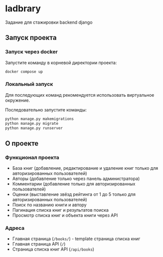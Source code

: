 # ladbrary
Задание для стажировки backend django

## Запуск проекта
### Запуск через docker
Запустите команду в корневой директории проекта:
```bash
docker compose up
```
### Локальный запуск
Для последующих команд рекомендуется использовать виртуальное окружение.

Последовательно запустите команды:
```bash
python manage.py makemigrations
python manage.py migrate
python manage.py runserver
```

## О проекте
### Функционал проекта
- База книг (добавление, редактирование и удаление книг только для авторизированных пользователей)
- Авторы (добавление только через панель администратора)
- Комментарии (добавление только для авторизированных пользователей)
- Оценки (выставление звёзд рейтинга от 1 до 5 только для авторизированных пользователей)
- Поиск по названию книги и автору
- Пагинация списка книг и результатов поиска
- Просмотр списка книг и объекта книги через API

### Адреса
- Главная страница (`/books/`) - template страница списка книг
- Главная страница API (`/`)
- Страница списка книг API (`/api/books`)
